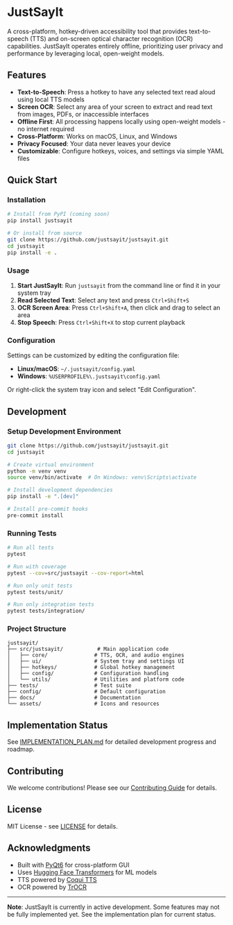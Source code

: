 # JustSayIt

A cross-platform, hotkey-driven accessibility tool that provides text-to-speech (TTS) and on-screen optical character recognition (OCR) capabilities. JustSayIt operates entirely offline, prioritizing user privacy and performance by leveraging local, open-weight models.

## Features

- **Text-to-Speech**: Press a hotkey to have any selected text read aloud using local TTS models
- **Screen OCR**: Select any area of your screen to extract and read text from images, PDFs, or inaccessible interfaces  
- **Offline First**: All processing happens locally using open-weight models - no internet required
- **Cross-Platform**: Works on macOS, Linux, and Windows
- **Privacy Focused**: Your data never leaves your device
- **Customizable**: Configure hotkeys, voices, and settings via simple YAML files

## Quick Start

### Installation

```bash
# Install from PyPI (coming soon)
pip install justsayit

# Or install from source
git clone https://github.com/justsayit/justsayit.git
cd justsayit
pip install -e .
```

### Usage

1. **Start JustSayIt**: Run `justsayit` from the command line or find it in your system tray
2. **Read Selected Text**: Select any text and press `Ctrl+Shift+S`
3. **OCR Screen Area**: Press `Ctrl+Shift+A`, then click and drag to select an area
4. **Stop Speech**: Press `Ctrl+Shift+X` to stop current playback

### Configuration

Settings can be customized by editing the configuration file:

- **Linux/macOS**: `~/.justsayit/config.yaml`
- **Windows**: `%USERPROFILE%\.justsayit\config.yaml`

Or right-click the system tray icon and select "Edit Configuration".

## Development

### Setup Development Environment

```bash
git clone https://github.com/justsayit/justsayit.git
cd justsayit

# Create virtual environment
python -m venv venv
source venv/bin/activate  # On Windows: venv\Scripts\activate

# Install development dependencies
pip install -e ".[dev]"

# Install pre-commit hooks
pre-commit install
```

### Running Tests

```bash
# Run all tests
pytest

# Run with coverage
pytest --cov=src/justsayit --cov-report=html

# Run only unit tests
pytest tests/unit/

# Run only integration tests
pytest tests/integration/
```

### Project Structure

```
justsayit/
├── src/justsayit/           # Main application code
│   ├── core/               # TTS, OCR, and audio engines
│   ├── ui/                 # System tray and settings UI
│   ├── hotkeys/            # Global hotkey management
│   ├── config/             # Configuration handling
│   └── utils/              # Utilities and platform code
├── tests/                  # Test suite
├── config/                 # Default configuration
├── docs/                   # Documentation
└── assets/                 # Icons and resources
```

## Implementation Status

See [IMPLEMENTATION_PLAN.md](IMPLEMENTATION_PLAN.md) for detailed development progress and roadmap.

## Contributing

We welcome contributions! Please see our [Contributing Guide](CONTRIBUTING.md) for details.

## License

MIT License - see [LICENSE](LICENSE) for details.

## Acknowledgments

- Built with [PyQt6](https://www.riverbankcomputing.com/software/pyqt/) for cross-platform GUI
- Uses [Hugging Face Transformers](https://huggingface.co/transformers/) for ML models
- TTS powered by [Coqui TTS](https://github.com/coqui-ai/TTS)
- OCR powered by [TrOCR](https://huggingface.co/microsoft/trocr-base-printed)

---

**Note**: JustSayIt is currently in active development. Some features may not be fully implemented yet. See the implementation plan for current status.
